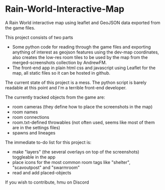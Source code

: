 # Rain-World-Interactive-Map
A Rain World interactive map using leaflet and GeoJSON data exported from the game files.

This project consists of two parts
- Some python code for reading through the game files and exporting anything of interest as geojson features using the dev-map coordinates, also creates the low-res room tiles to be used by the map from the merged-screenshots collection by AndrewFM.
- The front-end app in plain html css and javascript using Leaflet for the map, all static files so it can be hosted in github.

The current state of this project is a mess. The python script is barely readable at this point and I'm a terrible front-end developer.

The currently tracked objects from the game are:
- room cameras (they define how to place the screenshots in the map)
- room names
- room connections
- room.txt-defined throwables (not often used, seems like most of them are in the settings files)
- spawns and lineages

The immediate to-do list for this project is:
- make "layers" (the several overlays on top of the screenshots) toggleable in the app
- place icons for the most common room tags like "shelter", "scavoutpost" and "swarmroom"
- read and add placed-objects

If you wish to contribute, hmu on Discord
